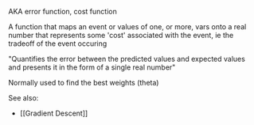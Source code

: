 AKA error function, cost function

A function that maps an event or values of one, or more, vars onto a real number that represents some 'cost' associated with the event, ie the tradeoff of the event occuring

"Quantifies the error between the predicted values and expected values and presents it in the form of a single real number"

Normally used to find the best weights (theta)

See also:
- [[Gradient Descent]]